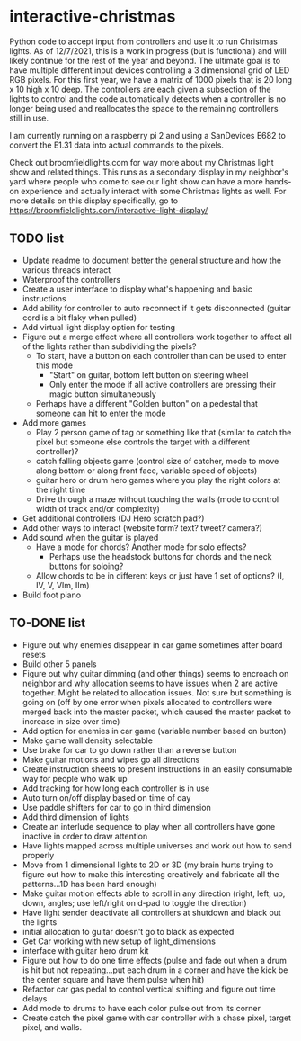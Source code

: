 # interactive-christmas
Python code to accept input from controllers and use it to run Christmas lights. As of 12/7/2021, this is a work in progress (but is functional) and will likely continue for the rest of the year and beyond. The ultimate goal is to have multiple different input devices controlling a 3 dimensional grid of LED RGB pixels. For this first year, we have a matrix of 1000 pixels that is 20 long x 10 high x 10 deep. The controllers are each given a subsection of the lights to control and the code automatically detects when a controller is no longer being used and reallocates the space to the remaining controllers still in use.

I am currently running on a raspberry pi 2 and using a SanDevices E682 to convert the E1.31 data into actual commands to the pixels.

Check out broomfieldlights.com for way more about my Christmas light show and related things. This runs as a secondary display in my neighbor's yard where people who come to see our light show can have a more hands-on experience and actually interact with some Christmas lights as well. For more details on this display specifically, go to https://broomfieldlights.com/interactive-light-display/



## TODO list
- Update readme to document better the general structure and how the various threads interact
- Waterproof the controllers
- Create a user interface to display what's happening and basic instructions
- Add ability for controller to auto reconnect if it gets disconnected (guitar cord is a bit flaky when pulled)
- Add virtual light display option for testing
- Figure out a merge effect where all controllers work together to affect all of the lights rather than subdividing the pixels?
	- To start, have a button on each controller than can be used to enter this mode
		- "Start" on guitar, bottom left button on steering wheel
		- Only enter the mode if all active controllers are pressing their magic button simultaneously
	- Perhaps have a different "Golden button" on a pedestal that someone can hit to enter the mode
- Add more games
	- Play 2 person game of tag or something like that (similar to catch the pixel but someone else controls the target with a different controller)?
	- catch falling objects game (control size of catcher, mode to move along bottom or along front face, variable speed of objects)
	- guitar hero or drum hero games where you play the right colors at the right time 
	- Drive through a maze without touching the walls (mode to control width of track and/or complexity)
- Get additional controllers (DJ Hero scratch pad?)
- Add other ways to interact (website form? text? tweet? camera?)
- Add sound when the guitar is played
	- Have a mode for chords? Another mode for solo effects?
		- Perhaps use the headstock buttons for chords and the neck buttons for soloing?
	- Allow chords to be in different keys or just have 1 set of options? (I, IV, V, VIm, IIm)
- Build foot piano

## TO-DONE list
- Figure out why enemies disappear in car game sometimes after board resets
- Build other 5 panels
- Figure out why guitar dimming (and other things) seems to encroach on neighbor and why allocation seems to have issues when 2 are active together. Might be related to allocation issues. Not sure but something is going on (off by one error when pixels allocated to controllers were merged back into the master packet, which caused the master packet to increase in size over time)
- Add option for enemies in car game (variable number based on button)
- Make game wall density selectable
- Use brake for car to go down rather than a reverse button
- Make guitar motions and wipes go all directions
- Create instruction sheets to present instructions in an easily consumable way for people who walk up
- Add tracking for how long each controller is in use
- Auto turn on/off display based on time of day
- Use paddle shifters for car to go in third dimension
- Add third dimension of lights
- Create an interlude sequence to play when all controllers have gone inactive in order to draw attention
- Have lights mapped across multiple universes and work out how to send properly
- Move from 1 dimensional lights to 2D or 3D (my brain hurts trying to figure out how to make this interesting creatively and fabricate all the patterns...1D has been hard enough)
- Make guitar motion effects able to scroll in any direction (right, left, up, down, angles; use left/right on d-pad to toggle the direction)
- Have light sender deactivate all controllers at shutdown and black out the lights
- initial allocation to guitar doesn't go to black as expected
- Get Car working with new setup of light_dimensions
- interface with guitar hero drum kit
- Figure out how to do one time effects (pulse and fade out when a drum is hit but not repeating...put each drum in a corner and have the kick be the center square and have them pulse when hit)
- Refactor car gas pedal to control vertical shifting and figure out time delays
- Add mode to drums to have each color pulse out from its corner
- Create catch the pixel game with car controller with a chase pixel, target pixel, and walls.
